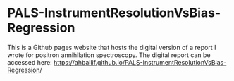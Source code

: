 # PALS-InstrumentResolutionVsBias-Regression
This is a Github pages website that hosts the digital version of a report I wrote for positron annihilation spectroscopy. The digital report can be accessed here:
https://ahballif.github.io/PALS-InstrumentResolutionVsBias-Regression/

